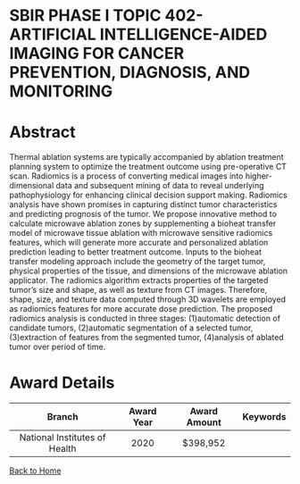 
SBIR PHASE I TOPIC 402- ARTIFICIAL INTELLIGENCE-AIDED IMAGING FOR CANCER PREVENTION, DIAGNOSIS, AND MONITORING
==============================================================================================================

# Abstract


Thermal ablation systems are typically accompanied by ablation treatment planning system to optimize the treatment outcome using pre-operative CT scan. Radiomics is a process of converting medical images into higher-dimensional data and subsequent mining of data to reveal underlying pathophysiology for enhancing clinical decision support making. Radiomics analysis have shown promises in capturing distinct tumor characteristics and predicting prognosis of the tumor. We propose innovative method to calculate microwave ablation zones by supplementing a bioheat transfer model of microwave tissue ablation with microwave sensitive radiomics features, which will generate more accurate and personalized ablation prediction leading to better treatment outcome. Inputs to the bioheat transfer modeling approach include the geometry of the target tumor, physical properties of the tissue, and dimensions of the microwave ablation applicator. The radiomics algorithm extracts properties of the targeted tumor’s size and shape, as well as texture from CT images. Therefore, shape, size, and texture data computed through 3D wavelets are employed as radiomics features for more accurate dose prediction. The proposed radiomics analysis is conducted in three stages: (1)automatic detection of candidate tumors, (2)automatic segmentation of a selected tumor, (3)extraction of features from the segmented tumor, (4)analysis of ablated tumor over period of time.  

# Award Details

|Branch|Award Year|Award Amount|Keywords|
| :---: | :---: | :---: | :---: |
|National Institutes of Health|2020|$398,952||
  
  


[Back to Home](https://github.com/chrischow/dod_sbir_awards/Reports/CC/#919)